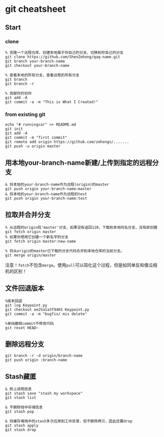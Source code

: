 # git cheatsheet

## Start

### clone

```shell
% 克隆一个远程仓库、创建本地属于你自己的分支、切换到你自己的分支
git clone https://github.com/ShenZehong/qaq-name.git
git branch your-branch-name
git checkout your-branch-name

% 查看本地的所有分支，查看远程的所有分支
git branch
git branch -r

% 贡献你的创作
git add -A
git commit -a -m "This is What I Created!"
```

### from existing git

```shell
echo "# runningcar" >> README.md    
git init
git add -A
git commit -m "first commit"
git remote add origin https://github.com/zehongs/.......
git push -u origin master
```







## 用本地your-branch-name新建/上传到指定的远程分支

```shell
& 将本地的your-branch-name作为远程(origin)的master
git push origin your-branch-name:master
& 将本地的your-branch-name作为远程的test
git push origin your-branch-name:test
```



## 拉取并合并分支

```shell
% 从远程的origin找'master'分支，如果没有返回128，下载到本地同名分支，没有即创建
git fetch origin master
% 如果你想用它创建一个新名字的分支
git fetch origin master:new-name

% 将从origin的master已下载的分支代码合并到本地仓库的当前分支。
git merge origin/master
```

注意！`fetch`不包含`merge`。使用`pull`可以简化这个过程，但是如同单反和傻瓜相机的区别！



## 文件回退版本

```shell
%版本回退
git log Keypoint.py
git checkout ee25a1a3f9465 Keypoint.py
git commit -a -m "bugfix/ mis delete"

%单纯撤销commit不修改代码
git reset HEAD~
```



## 删除远程分支

```shell
git branch -r -d origin/branch-name
git push origin :branch-name
```

## Stash藏匿

```shell
& 附上说明信息
git stash save "stash my workspace"
git stash list

& 不删除栈中存储信息
git stash pop

& 将缓存堆栈中的stash多次应用到工作目录，但不删除拷贝，因此还要drop
git stash apply
git stash drop
```
